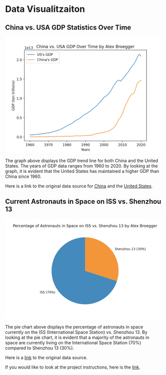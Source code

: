 # Data Visualitzaiton

## China vs. USA GDP Statistics Over Time

![GDP Statistics](gdpcomparison.jpg) 

The graph above displays the GDP trend line for both China and the United States. The years of GDP data ranges from 1960 to 2020. By looking at the graph, it is evident that the United States has maintained a higher GDP than China since 1960.  

Here is a link to the original data source for [China](http://api.worldbank.org/v2/countries/CHN/indicators/SP.POP.TOTL?per_page=5000&format=json) and the [United States](http://api.worldbank.org/v2/countries/USA/indicators/NY.GDP.MKTP.CD?per_page=5000&format=json).

## Current Astronauts in Space on ISS vs. Shenzhou 13 

![Astronaut Statistics](astronauts.jpg) 

The pie chart above displays the percentage of astronauts in space currently on the ISS (International Space Station) vs. Shenzhou 13. By looking at the pie chart, it is evident that a majority of the astronauts in space are currently living on the International Space Station (70%) compared to Shenzhou 13 (30%). 

Here is a [link](http://api.open-notify.org/astros.json) to the original data source.

If you would like to look at the project instructions, here is the [link](https://github.com/mikeizbicki/cmc-csci040/tree/2021fall/hw_02).
